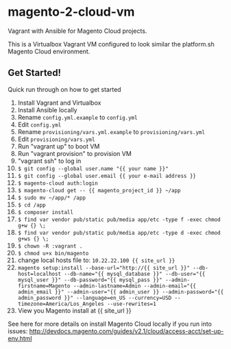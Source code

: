 # magento-2-cloud-vm
Vagrant with Ansible for Magento Cloud projects.

This is a Virtualbox Vagrant VM configured to look similar the platform.sh Magento Cloud environment.

## Get Started!

Quick run through on how to get started

1. Install Vagrant and Virtualbox
2. Install Ansible locally
3. Rename `config.yml.example` to `config.yml`
4. Edit `config.yml`
5. Rename `provisioning/vars.yml.example` to `provisioning/vars.yml`
6. Edit `provisioning/vars.yml`
7. Run "vagrant up" to boot VM
8. Run "vagrant provision" to provision VM
9. "vagrant ssh" to log in
10. `$ git config --global user.name "{{ your name }}"`
11. `$ git config --global user.email {{ your e-mail address }}`
12. `$ magento-cloud auth:login`
13. `$ magento-cloud get -- {{ magento_project_id }} ~/app`
14. `$ sudo mv ~/app/* /app`
15. `$ cd /app`
16. `$ composer install`
17. `$ find var vendor pub/static pub/media app/etc -type f -exec chmod g+w {} \;`
18. `$ find var vendor pub/static pub/media app/etc -type d -exec chmod g+ws {} \;`
19. `$ chown -R :vagrant .`
20. `$ chmod u+x bin/magento`
21. change local hosts file to: `10.22.22.100 {{ site_url }}`
22. `magento setup:install --base-url="http://{{ site_url }}" --db-host=localhost --db-name="{{ mysql_database }}" --db-user="{{ mysql_user }}" --db-password="{{ mysql_pass }}" --admin-firstname=Magento --admin-lastname=Admin --admin-email="{{ admin_email }}" --admin-user="{{ admin_user }} --admin-password="{{ admin_password }}" --language=en_US --currency=USD --timezone=America/Los_Angeles --use-rewrites=1`
23. View you Magento install at {{ site_url }}

See here for more details on install Magento Cloud locally if you run into issues:
http://devdocs.magento.com/guides/v2.1/cloud/access-acct/set-up-env.html
